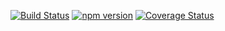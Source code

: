 [![Build Status](https://travis-ci.org/stopsopa/validator.svg?branch=v0.0.17)](https://travis-ci.org/stopsopa/validator)
[![npm version](https://badge.fury.io/js/%40stopsopa%2Fvalidator.svg)](https://badge.fury.io/js/%40stopsopa%2Fvalidator)
[![Coverage Status](https://coveralls.io/repos/github/stopsopa/validator/badge.svg?branch=master)](https://coveralls.io/github/stopsopa/validator?branch=master)




